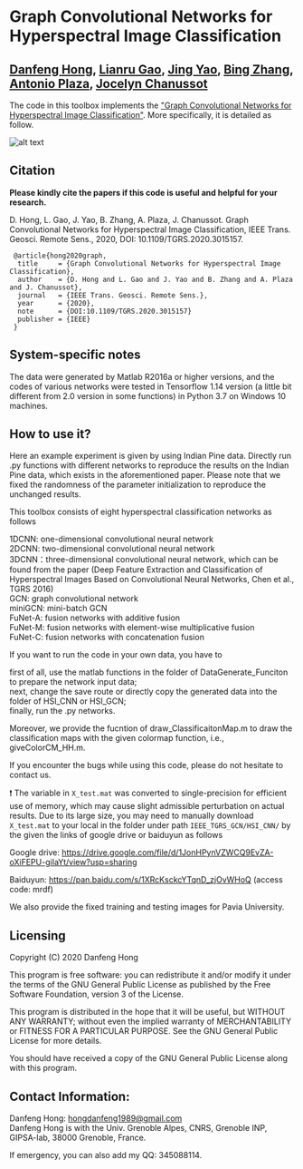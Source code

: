# Graph Convolutional Networks for Hyperspectral Image Classification

[Danfeng Hong](https://sites.google.com/view/danfeng-hong), [Lianru Gao](https://scholar.google.com/citations?user=f6OnhtcAAAAJ&hl=zh-CN), [Jing Yao](https://scholar.google.com/citations?user=1SHd5ygAAAAJ&hl=en), [Bing Zhang](http://english.radi.cas.cn/Education/PhDS/201401/t20140109_115415.html), [Antonio Plaza](https://www.umbc.edu/rssipl/people/aplaza/), [Jocelyn Chanussot](http://jocelyn-chanussot.net/)
---------------------

The code in this toolbox implements the ["Graph Convolutional Networks for Hyperspectral Image Classification"](https://ieeexplore.ieee.org/document/9170817).
More specifically, it is detailed as follow.

![alt text](./Motivation_GCN.png)

Citation
---------------------

**Please kindly cite the papers if this code is useful and helpful for your research.**

D. Hong, L. Gao, J. Yao, B. Zhang, A. Plaza, J. Chanussot. Graph Convolutional Networks for Hyperspectral Image Classification, IEEE Trans. Geosci. Remote Sens., 2020, DOI: 10.1109/TGRS.2020.3015157. 

     @article{hong2020graph,
      title     = {Graph Convolutional Networks for Hyperspectral Image Classification},
      author    = {D. Hong and L. Gao and J. Yao and B. Zhang and A. Plaza and J. Chanussot},
      journal   = {IEEE Trans. Geosci. Remote Sens.}, 
      year      = {2020},
      note      = {DOI:10.1109/TGRS.2020.3015157}
      publisher = {IEEE}
     }


System-specific notes
---------------------
The data were generated by Matlab R2016a or higher versions, and the codes of various networks were tested in Tensorflow 1.14 version (a little bit different from 2.0 version in some functions) in Python 3.7 on Windows 10 machines.

How to use it?
---------------------

Here an example experiment is given by using Indian Pine data. Directly run .py functions with different networks to reproduce the results on the Indian Pine data, which exists in the aforementioned paper. Please note that we fixed the randomness of the parameter initialization to reproduce the unchanged results.

This toolbox consists of eight hyperspectral classification networks as follows

1DCNN: one-dimensional convolutional neural network  
2DCNN: two-dimensional convolutional neural network  
3DCNN：three-dimensional convolutional neural network, which can be found from the paper (Deep Feature Extraction and Classification of Hyperspectral Images Based on Convolutional Neural Networks, Chen et al., TGRS 2016)  
GCN: graph convolutional network  
miniGCN: mini-batch GCN  
FuNet-A: fusion networks with additive fusion  
FuNet-M: fusion networks with element-wise multiplicative fusion  
FuNet-C: fusion networks with concatenation fusion  

If you want to run the code in your own data, you have to 

first of all, use the matlab functions in the folder of DataGenerate_Funciton to prepare the network input data;  
next, change the save route or directly copy the generated data into the folder of HSI_CNN or HSI_GCN;  
finally, run the .py networks.

Moreover, we provide the fucntion of draw_ClassificaitonMap.m to draw the classification maps with the given colormap function, i.e., giveColorCM_HH.m.

If you encounter the bugs while using this code, please do not hesitate to contact us.

:exclamation: The variable in `X_test.mat` was converted to single-precision for efficient use of memory, which may cause slight admissible perturbation on actual results. Due to its large size, you may need to manually download `X_test.mat` to your local in the folder under path `IEEE_TGRS_GCN/HSI_CNN/` by the given the links of google drive or baiduyun as follows

Google drive: https://drive.google.com/file/d/1JonHPynVZWCQ9EvZA-oXiFEPU-giIaYt/view?usp=sharing

Baiduyun: https://pan.baidu.com/s/1XRcKsckcYTqnD_zjOvWHoQ (access code: mrdf)

We also provide the fixed training and testing images for Pavia University.

Licensing
---------

Copyright (C) 2020 Danfeng Hong

This program is free software: you can redistribute it and/or modify it under the terms of the GNU General Public License as published by the Free Software Foundation, version 3 of the License.

This program is distributed in the hope that it will be useful, but WITHOUT ANY WARRANTY; without even the implied warranty of MERCHANTABILITY or FITNESS FOR A PARTICULAR PURPOSE. See the GNU General Public License for more details.

You should have received a copy of the GNU General Public License along with this program.

Contact Information:
--------------------

Danfeng Hong: hongdanfeng1989@gmail.com<br>
Danfeng Hong is with the Univ. Grenoble Alpes, CNRS, Grenoble INP, GIPSA-lab, 38000 Grenoble, France.

If emergency, you can also add my QQ: 345088114.

